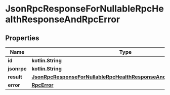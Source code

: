 
# JsonRpcResponseForNullableRpcHealthResponseAndRpcError

## Properties
| Name | Type | Description | Notes |
| ------------ | ------------- | ------------- | ------------- |
| **id** | **kotlin.String** |  |  |
| **jsonrpc** | **kotlin.String** |  |  |
| **result** | [**JsonRpcResponseForNullableRpcHealthResponseAndRpcErrorOneOfResult**](JsonRpcResponseForNullableRpcHealthResponseAndRpcErrorOneOfResult.md) |  |  |
| **error** | [**RpcError**](RpcError.md) |  |  |



